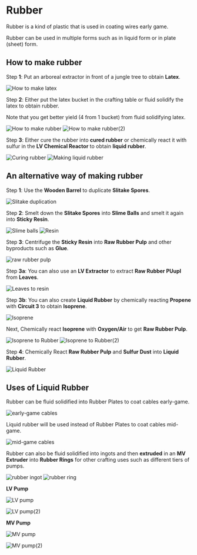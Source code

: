 # Rubber

Rubber is a kind of plastic that is used in coating wires early game.

Rubber can be used in multiple forms such as in liquid form or in plate (sheet) form.

## How to make rubber

Step **1**: Put an arboreal extractor in front of a jungle tree to obtain **Latex**.

![How to make latex](Images1/obtaining_latex.png)

Step **2**: Either put the latex bucket in the crafting table or fluid solidify the latex to obtain rubber.

Note that you get better yield (4 from 1 bucket) from fluid solidifying latex.

![How to make rubber](Images1/rubber_3.png)
![How to make rubber(2)](Images1/fluid_solidifier_raw_rubber.png)

Step **3**: Either cure the rubber into **cured rubber** or chemically react it with sulfur in the **LV Chemical Reactor** to obtain **liquid rubber**.

![Curing rubber](Images1/_create_kjs_8siwa1enrfybsexsgztxynx9.png)
![Making liquid rubber](Images1/chemical_reactor_latex_rubber.png)

## An alternative way of making rubber

Step **1**: Use the **Wooden Barrel** to duplicate **Slitake Spores**.

![Slitake duplication](Images1/large_barrel_slimeshroom_dupe.png)

Step **2**: Smelt down the **Slitake Spores** into **Slime Balls** and smelt it again into **Sticky Resin**.

![Slime balls](Images1/kjs_slime_ball.png)
![Resin](Images1/smelting_sticky_resin_from_slime.png)

Step **3**: Centrifuge the **Sticky Resin** into **Raw Rubber Pulp** and other byproducts such as **Glue**.

![raw rubber pulp](Images1/centrifuge_sticky_resin_separation.png)

Step **3a**: You can also use an **LV Extractor** to extract **Raw Rubber PUupl** from **Leaves**.

![Leaves to resin](Images1/extractor_raw_rubber_from_leaves.png)

Step **3b**: You can also create **Liquid Rubber** by chemically reacting **Propene** with **Circuit 3** to obtain **Isoprene**.

![Isoprene](Images1/chemical_reactor_isoprene_from_methane.png)

Next, Chemically react **Isoprene** with **Oxygen/Air** to get **Raw Rubber Pulp**.

![Isoprene to Rubber](Images1/chemical_reactor_raw_rubber_from_air.png)
![Isoprene to Rubber(2)](Images1/chemical_reactor_raw_rubber_from_oxygen.png)

Step **4**: Chemically React **Raw Rubber Pulp** and **Sulfur Dust** into **Liquid Rubber**.

![Liquid Rubber](Images1/chemical_reactor_rubber.png)

## Uses of Liquid Rubber

Rubber can be fluid solidified into Rubber Plates to coat cables early-game.

![early-game cables](Images1/shapeless_tin_cable_1.png)

Liquid rubber will be used instead of Rubber Plates to coat cables mid-game.

![mid-game cables](Images1/assembler_cover_silver_wire_gt_single_rubber.png)

Rubber can also be fluid solidified into ingots and then **extruded** in an **MV Extruder** into **Rubber Rings** for other crafting uses such as different tiers of pumps.

![rubber ingot](Images1/fluid_solidifier_solidify_rubber_to_ingot.png)
![rubber ring](Images1/extruder_extrude_rubber_ingot_to_ring.png)

**LV Pump**

![LV pump](Images1/assembler_electric_pump_lv_rubber.png)

![LV pump(2)](Images1/shaped_electric_pump_lv_rubber.png)

**MV Pump**

![MV pump](Images1/assembler_electric_pump_mv_rubber.png)

![MV pump(2)](Images1/shaped_electric_pump_mv_rubber.png)

